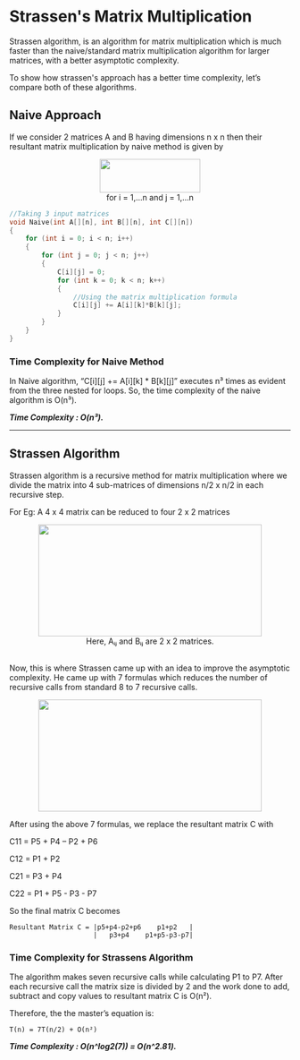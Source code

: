 # Strassen's Matrix Multiplication 

Strassen algorithm, is an algorithm for matrix multiplication which is much faster than the naive/standard matrix multiplication algorithm for larger matrices, with a better asymptotic complexity.

To show how strassen's approach has a better time complexity, let’s compare both of these algorithms.

## Naive Approach

If we consider 2 matrices A and B having dimensions n x n then their resultant matrix multiplication by naive method is given by 

<div align ="center">
    <img src="https://miro.medium.com/max/390/1*gLP52rgHhuOGi402RtKlMg.png" width="180" height ="60">
</div>
<div align ="center">
    for i = 1,...n and j = 1,...n
</div>

``` C++
//Taking 3 input matrices
void Naive(int A[][n], int B[][n], int C[][n])
{
	for (int i = 0; i < n; i++)
	{
		for (int j = 0; j < n; j++)
		{
			C[i][j] = 0;
			for (int k = 0; k < n; k++)
			{
                //Using the matrix multiplication formula 
				C[i][j] += A[i][k]*B[k][j];
			}
		}
	}
}
```
### Time Complexity for Naive Method
In Naive algorithm, “C[i][j] += A[i][k] * B[k][j]” executes n³ times as evident from the three nested for loops. So, the time complexity of the naive algorithm is O(n³).

***Time Complexity : O(n³).***

---
## Strassen Algorithm

Strassen algorithm is a recursive method for matrix multiplication where we divide the matrix into 4 sub-matrices of dimensions n/2 x n/2 in each recursive step.

For Eg: A 4 x 4 matrix can be reduced to four 2 x 2 matrices 

<div  align ="center">
    <img  src="https://encrypted-tbn0.gstatic.com/images?q=tbn:ANd9GcR0xM759268ZUcy12YuTwduGsZkx66CitlrPA&usqp=CAU" width="400" height="200">
</div>
<div  align ="center">
    Here, Aᵢⱼ and Bᵢⱼ are 2 x 2 matrices.
</div>

<br/>

Now, this is where Strassen came up with an idea to improve the asymptotic complexity. He came up with 7 formulas which reduces the number of recursive calls from standard 8 to 7 recursive calls.

<div  align ="center">
    <img  src="https://miro.medium.com/max/628/1*GlqAVmRYXDjuQFEg6G0OkQ.png" width="400" height="200">
</div>

After using the above 7 formulas, we replace the resultant matrix C with 

C11 = P5 + P4 – P2 + P6

C12 = P1 + P2

C21 = P3 + P4

C22 = P1 + P5 - P3 - P7

So the final matrix C becomes 
```
Resultant Matrix C = |p5+p4-p2+p6    p1+p2   |
                     |   p3+p4    p1+p5-p3-p7| 
```

### Time Complexity for Strassens Algorithm
The algorithm makes seven recursive calls while calculating P1 to P7. After each recursive call the matrix size is divided by 2 and the work done to add, subtract and copy values to resultant matrix C is O(n²).

Therefore, the the master’s equation is: 
``` 
T(n) = 7T(n/2) + O(n²) 
```

***Time Complexity : O(n^log2(7)) = O(n^2.81).***